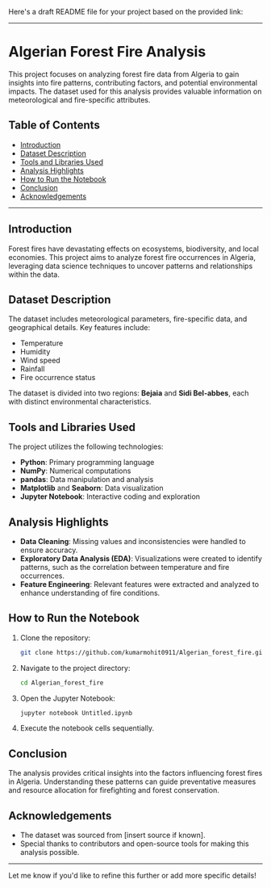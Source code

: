 Here's a draft README file for your project based on the provided link:

---

# Algerian Forest Fire Analysis

This project focuses on analyzing forest fire data from Algeria to gain insights into fire patterns, contributing factors, and potential environmental impacts. The dataset used for this analysis provides valuable information on meteorological and fire-specific attributes.

## Table of Contents

- [Introduction](#introduction)  
- [Dataset Description](#dataset-description)  
- [Tools and Libraries Used](#tools-and-libraries-used)  
- [Analysis Highlights](#analysis-highlights)  
- [How to Run the Notebook](#how-to-run-the-notebook)  
- [Conclusion](#conclusion)  
- [Acknowledgements](#acknowledgements)  

---

## Introduction

Forest fires have devastating effects on ecosystems, biodiversity, and local economies. This project aims to analyze forest fire occurrences in Algeria, leveraging data science techniques to uncover patterns and relationships within the data.

## Dataset Description

The dataset includes meteorological parameters, fire-specific data, and geographical details. Key features include:  
- Temperature  
- Humidity  
- Wind speed  
- Rainfall  
- Fire occurrence status  

The dataset is divided into two regions: **Bejaia** and **Sidi Bel-abbes**, each with distinct environmental characteristics.

## Tools and Libraries Used

The project utilizes the following technologies:  
- **Python**: Primary programming language  
- **NumPy**: Numerical computations  
- **pandas**: Data manipulation and analysis  
- **Matplotlib** and **Seaborn**: Data visualization  
- **Jupyter Notebook**: Interactive coding and exploration  

## Analysis Highlights

- **Data Cleaning**: Missing values and inconsistencies were handled to ensure accuracy.  
- **Exploratory Data Analysis (EDA)**: Visualizations were created to identify patterns, such as the correlation between temperature and fire occurrences.  
- **Feature Engineering**: Relevant features were extracted and analyzed to enhance understanding of fire conditions.  

## How to Run the Notebook

1. Clone the repository:  
   ```bash
   git clone https://github.com/kumarmohit0911/Algerian_forest_fire.git
   ```
2. Navigate to the project directory:  
   ```bash
   cd Algerian_forest_fire
   ```
3. Open the Jupyter Notebook:  
   ```bash
   jupyter notebook Untitled.ipynb
   ```
4. Execute the notebook cells sequentially.

## Conclusion

The analysis provides critical insights into the factors influencing forest fires in Algeria. Understanding these patterns can guide preventative measures and resource allocation for firefighting and forest conservation.

## Acknowledgements

- The dataset was sourced from [insert source if known].  
- Special thanks to contributors and open-source tools for making this analysis possible.

---

Let me know if you'd like to refine this further or add more specific details!

